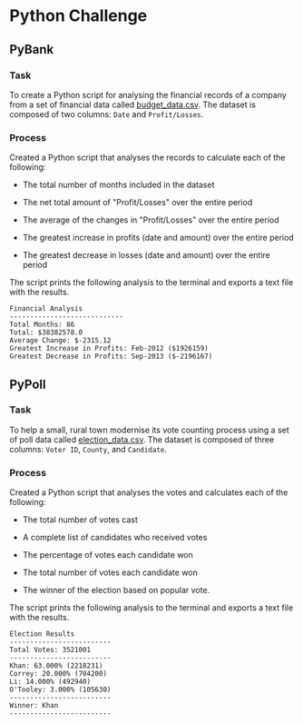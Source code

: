 # Python Challenge


## PyBank

### Task

To create a Python script for analysing the financial records of a company from a set of financial data called [budget_data.csv](PyBank/Resources/budget_data.csv). The dataset is composed of two columns: `Date` and `Profit/Losses`. 

### Process

Created a Python script that analyses the records to calculate each of the following:

* The total number of months included in the dataset

* The net total amount of "Profit/Losses" over the entire period

* The average of the changes in "Profit/Losses" over the entire period

* The greatest increase in profits (date and amount) over the entire period

* The greatest decrease in losses (date and amount) over the entire period

The script prints the following analysis to the terminal and exports a text file with the results.

```text
Financial Analysis
----------------------------
Total Months: 86
Total: $38382578.0
Average Change: $-2315.12
Greatest Increase in Profits: Feb-2012 ($1926159)
Greatest Decrease in Profits: Sep-2013 ($-2196167)
```

## PyPoll

### Task

To help a small, rural town modernise its vote counting process using a set of poll data called [election_data.csv](PyPoll/Resources/election_data.csv). The dataset is composed of three columns: `Voter ID`, `County`, and `Candidate`. 


### Process

Created a Python script that analyses the votes and calculates each of the following:

  * The total number of votes cast

  * A complete list of candidates who received votes

  * The percentage of votes each candidate won

  * The total number of votes each candidate won

  * The winner of the election based on popular vote.

The script prints the following analysis to the terminal and exports a text file with the results.

  ```text
  Election Results
  -------------------------
  Total Votes: 3521001
  -------------------------
  Khan: 63.000% (2218231)
  Correy: 20.000% (704200)
  Li: 14.000% (492940)
  O'Tooley: 3.000% (105630)
  -------------------------
  Winner: Khan
  -------------------------
  ```





